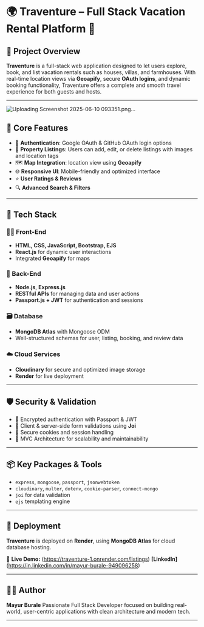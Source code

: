 # 🌍 Traventure – Full Stack Vacation Rental Platform 🏡

## 📝 Project Overview

**Traventure** is a full-stack web application designed to let users explore, book, and list vacation rentals such as houses, villas, and farmhouses. With real-time location views via **Geoapify**, secure **OAuth logins**, and dynamic booking functionality, Traventure offers a complete and smooth travel experience for both guests and hosts.

---
![Uploading Screenshot 2025-06-10 093351.png…]()





## 🎯 Core Features

* 🔑 **Authentication**: Google OAuth & GitHub OAuth login options
* 🏡 **Property Listings**: Users can add, edit, or delete listings with images and location tags
* 🗺️ **Map Integration**: location view using **Geoapify**
* 🌐 **Responsive UI**: Mobile-friendly and optimized interface
* ⭐ **User Ratings & Reviews**
* 🔍 **Advanced Search & Filters**

---

## 🧰 Tech Stack

### 👨‍💻 Front-End

* **HTML, CSS, JavaScript, Bootstrap, EJS**
* **React.js** for dynamic user interactions
* Integrated **Geoapify** for maps 

### 🧪 Back-End

* **Node.js**, **Express.js**
* **RESTful APIs** for managing data and user actions
* **Passport.js + JWT** for authentication and sessions

### 🗃️ Database

* **MongoDB Atlas** with Mongoose ODM
* Well-structured schemas for user, listing, booking, and review data

### ☁️ Cloud Services

* **Cloudinary** for secure and optimized image storage
* **Render** for live deployment

---

## 🛡️ Security & Validation

* 🔐 Encrypted authentication with Passport & JWT
* 🧾 Client & server-side form validations using **Joi**
* 🍪 Secure cookies and session handling
* 🧱 MVC Architecture for scalability and maintainability

---

## 📦 Key Packages & Tools

* `express`, `mongoose`, `passport`, `jsonwebtoken`
* `cloudinary`, `multer`, `dotenv`, `cookie-parser`, `connect-mongo`
* `joi` for data validation
* `ejs` templating engine

---

## 🚀 Deployment

**Traventure** is deployed on **Render**, using **MongoDB Atlas** for cloud database hosting.

🔗 **Live Demo:** (https://traventure-1.onrender.com/listings)
**[LinkedIn]** (https://in.linkedin.com/in/mayur-burale-949096258)


---

## 👨‍💻 Author

**Mayur Burale**
Passionate Full Stack Developer focused on building real-world, user-centric applications with clean architecture and modern tech.

---

